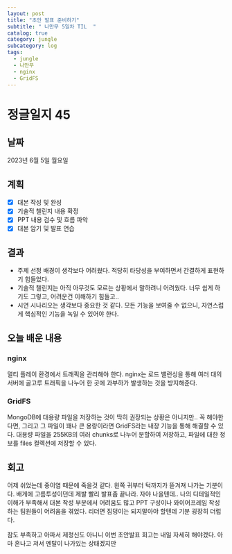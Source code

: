 ```yaml
---
layout: post
title: "초안 발표 준비하기"
subtitle: " 나만무 5일차 TIL  "
catalog: true
category: jungle
subcategory: log
tags:
  - jungle
  - 나만무
  - nginx
  - GridFS
---
```


# 정글일지 45

## 날짜

2023년 6월 5일 월요일

## 계획

- [x] 대본 작성 및 완성
- [x] 기술적 챌린지 내용 확정
- [x] PPT 내용 검수 및 흐름 파악
- [x] 대본 암기 및 발표 연습

## 결과

- 주제 선정 배경이 생각보다 어려웠다. 적당히 타당성을 부여하면서 간결하게 표현하기 힘들었다.
- 기술적 챌린지는 아직 아무것도 모르는 상황에서 말하려니 어려웠다. 너무 쉽게 하기도 그렇고, 어려운건 이해하기 힘들고..
- 시연 시나리오는 생각보다 중요한 것 같다. 모든 기능을 보여줄 수 없으니, 자연스럽게 핵심적인 기능을 녹일 수 있어야 한다.

## 오늘 배운 내용

### nginx

멀티 플레이 환경에서 트래픽을 관리해야 한다. nginx는 로드 밸런싱을 통해 여러 대의 서버에 골고루 트래픽을 나누어 한 곳에 과부하가 발생하는 것을 방지해준다.

### GridFS

MongoDB에 대용량 파일을 저장하는 것이 딱히 권장되는 상황은 아니지만.. 꼭 해야한다면, 그리고 그 파일이 꽤나 큰 용량이라면 GridFS라는 내장 기능을 통해 해결할 수 있다. 대용량 파일을 255KB의 여러 chunks로 나누어 분할하여 저장하고, 파일에 대한 정보를 files 컬렉션에 저장할 수 있다.

## 회고

어제 쉬었는데 중이염 때문에 죽을것 같다. 왼쪽 귀부터 턱까지가 뜯겨져 나가는 기분이다. 배게에 고름투성이던데 제발 빨리 발표좀 끝나라. 자야 나을텐데.. 나의 디테일적인 이해가 부족해서 대본 작성 부분에서 어려움도 많고 PPT 구성이나 와이어프레임 작성하는 팀원들이 어려움을 겪었다. 리더면 짐덩이는 되지말아야 할텐데 기분 굉장히 더럽다.

잠도 부족하고 아파서 제정신도 아니니 이번 초안발표 회고는 내일 자세히 해야겠다. 아마 혼나고 져서 멘탈이 나가있는 상태겠지만
